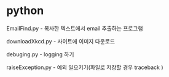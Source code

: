 # python

EmailFind.py - 복사한 텍스트에서 email 추출하는 프로그램

downloadXkcd.py - 사이트에 이미지 다운로드

debuging.py - logging 하기

raiseException.py - 예외 일으키기(파일로 저장할 경우 traceback )
